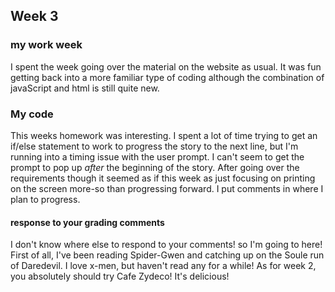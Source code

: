 ## Week 3

### my work week
 I spent the week going over the material on the website as usual. It was fun getting back into a more familiar type of coding although the combination of javaScript and html is still quite new.

 ### My code
 This weeks homework was interesting. I spent a lot of time trying to get an if/else statement to work to progress the story to the next line, but I'm running into a timing issue with the user prompt. I can't seem to get the prompt to pop up <i> after </i> the beginning of the story. After going over the requirements though it seemed as if this week as just focusing on printing on the screen more-so than progressing forward. I put comments in where I plan to progress. 

 #### response to your grading comments
 I don't know where else to respond to your comments! so I'm going to here! First of all, I've been reading Spider-Gwen and catching up on the Soule run of Daredevil. I love x-men, but haven't read any for a while! As for week 2, you absolutely should try Cafe Zydeco! It's delicious!
